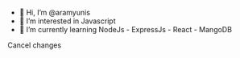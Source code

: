 - 👋 Hi, I’m @aramyunis
- 👀 I’m interested in Javascript
- 🌱 I’m currently learning NodeJs - ExpressJs - React - MangoDB

Cancel changes
